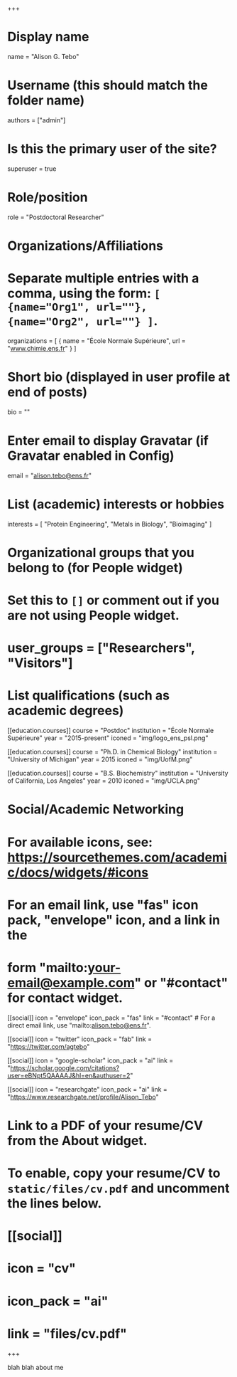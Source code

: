 +++
# Display name
name = "Alison G. Tebo"

# Username (this should match the folder name)
authors = ["admin"]

# Is this the primary user of the site?
superuser = true

# Role/position
role = "Postdoctoral Researcher"

# Organizations/Affiliations
#   Separate multiple entries with a comma, using the form: `[ {name="Org1", url=""}, {name="Org2", url=""} ]`.
organizations = [ { name = "École Normale Supérieure", url = "www.chimie.ens.fr" } ]

# Short bio (displayed in user profile at end of posts)
bio = ""

# Enter email to display Gravatar (if Gravatar enabled in Config)
email = "alison.tebo@ens.fr"

# List (academic) interests or hobbies
interests = [
  "Protein Engineering",
  "Metals in Biology",
  "Bioimaging"
]

# Organizational groups that you belong to (for People widget)
#   Set this to `[]` or comment out if you are not using People widget.
# user_groups = ["Researchers", "Visitors"]

# List qualifications (such as academic degrees)
[[education.courses]]
  course = "Postdoc"
  institution = "École Normale Supérieure"
  year = "2015-present"
  iconed =  "img/logo_ens_psl.png"
  
[[education.courses]] 
  course = "Ph.D. in Chemical Biology"
  institution = "University of Michigan"
  year = 2015
  iconed =  "img/UofM.png"

[[education.courses]]
  course = "B.S. Biochemistry"
  institution = "University of California, Los Angeles"
  year = 2010
  iconed =  "img/UCLA.png"


# Social/Academic Networking
# For available icons, see: https://sourcethemes.com/academic/docs/widgets/#icons
#   For an email link, use "fas" icon pack, "envelope" icon, and a link in the
#   form "mailto:your-email@example.com" or "#contact" for contact widget.

[[social]]
  icon = "envelope"
  icon_pack = "fas"
  link = "#contact"  # For a direct email link, use "mailto:alison.tebo@ens.fr".

[[social]]
  icon = "twitter"
  icon_pack = "fab"
  link = "https://twitter.com/agtebo"

[[social]]
  icon = "google-scholar"
  icon_pack = "ai"
  link = "https://scholar.google.com/citations?user=eBNpt5QAAAAJ&hl=en&authuser=2"

[[social]]
   icon = "researchgate"
   icon_pack = "ai"
   link = "https://www.researchgate.net/profile/Alison_Tebo"

# Link to a PDF of your resume/CV from the About widget.
# To enable, copy your resume/CV to `static/files/cv.pdf` and uncomment the lines below.
# [[social]]
#   icon = "cv"
#   icon_pack = "ai"
#   link = "files/cv.pdf"

+++

blah blah about me 
